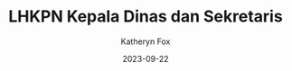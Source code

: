 ---
author: Katheryn Fox
title: LHKPN Kepala Dinas dan Sekretaris
date: 2023-09-22
type: pdf
items:
    - title: "LHKPN Kadis - Sekdis.pdf"
      file: "/pdf/LHKPN Kadis - Sekdis.pdf"
---